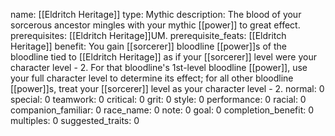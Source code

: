 name: [[Eldritch Heritage]]
type: Mythic
description: The blood of your sorcerous ancestor mingles with your mythic [[power]] to great effect.
prerequisites: [[Eldritch Heritage]]UM.
prerequisite_feats: [[Eldritch Heritage]]
benefit: You gain [[sorcerer]] bloodline [[power]]s of the bloodline tied to [[Eldritch Heritage]] as if your [[sorcerer]] level were your character level - 2. For that bloodline's 1st-level bloodline [[power]], use your full character level to determine its effect; for all other bloodline [[power]]s, treat your [[sorcerer]] level as your character level - 2.
normal: 0
special: 0
teamwork: 0
critical: 0
grit: 0
style: 0
performance: 0
racial: 0
companion_familiar: 0
race_name: 0
note: 0
goal: 0
completion_benefit: 0
multiples: 0
suggested_traits: 0
